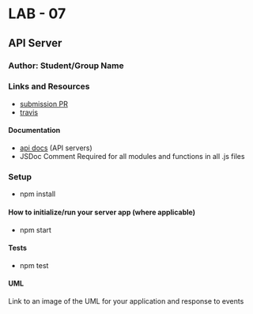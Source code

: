 # LAB - 07

## API Server

### Author: Student/Group Name

### Links and Resources
* [submission PR](http://xyz.com)
* [travis](https://www.travis-ci.com/david-vloedman-401-advanced-javascript/lab-07-api-server)



#### Documentation
* [api docs](http://xyz.com/api-docs) (API servers)
* JSDoc Comment Required for all modules and functions in all .js files

### Setup

* npm install

#### How to initialize/run your server app (where applicable)

* npm start
  
#### Tests

* npm test

#### UML
Link to an image of the UML for your application and response to events
